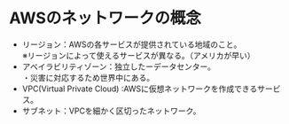 # AWSのネットワークの概念  
* リージョン：AWSの各サービスが提供されている地域のこと。  
※リージョンによって使えるサービスが異なる。（アメリカが早い）  
* アベイラビリティゾーン：独立したーデータセンター。  
・災害に対応するため世界中にある。  
* VPC(Virtual Private Cloud) :AWSに仮想ネットワークを作成できるサービス。  
* サブネット：VPCを細かく区切ったネットワーク。  

